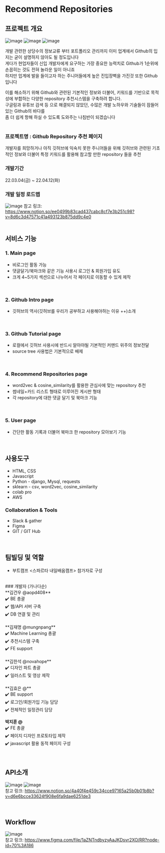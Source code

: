 # Recommend Repositories

## 프로젝트 개요
![image](https://user-images.githubusercontent.com/92630511/157400997-2696e974-fe29-4277-8763-8073ab921831.png)
![image](https://user-images.githubusercontent.com/92630511/157476539-a825b50d-0ef6-4978-9f8a-15ed582b5ed5.png)
![image](https://user-images.githubusercontent.com/92630511/157476597-ddfd3fb6-fc3f-47c9-bb17-643b4f4b5aab.png)
<br>

 개발 관련한 상당수의 정보교류 부터 포트폴리오 관리까지 이미 업계에서 Github의 입지는 굳이 설명하지 않아도 될 정도입니다<br>
게다가 현업자들이 신입 개발자에게 요구하는 가장 중요한 능력치로 Github가 1순위에 손꼽히는 것도 전혀 놀라운 일이 아니죠<br>
하지만 업계에 발을 들이고자 하는 주니어들에게 높은 진입장벽을 가진것 또한 Github 입니다<br>

이를 해소하기 위해 Github와 관련된 기본적인 정보와 더불어, 키워드를 기반으로 목적성에 부합하는 다양한 repository 추천시스템을 구축하려 합니다.<br>
구글링과 유튜브 검색 등 으로 해결되지 않았던, 수많은 개발 노하우와 기술들이 잠들어있는 Github의 바다를<br>
좀 더 쉽게 항해 하실 수 있도록 도와주는 나침반이 되겠습니다<br>
<br>

### 프로젝트명 : Github Repository 추천 페이지
개발자를 희망하거나 아직 깃허브에 익숙치 못한 주니어들을 위해 깃허브와 관련된 기초적인 정보와 더불어
특정 키워드를 활용해 참고할 만한 repository 들을 추천
<br>

### 개발기간
22.03.04(금) ~ 22.04.12(화)
<br>

### 개발 일정 로드맵
![image](https://user-images.githubusercontent.com/92630511/157398692-ab31851a-bcf6-4b66-88bf-bf7ed809587f.png)
참고 링크: https://www.notion.so/ee0499b83cad437cabc8cf7e3b251c98?v=8d6c3d47571c41a493123b875dd9c4e0
<br>
<br>

## 서비스 기능

### 1. Main page
- 비로그인 활동 가능
- 댓글달기/북마크와 같은 기능 사용시 로그인 & 회원가입 유도
- 크게 4~5가지 섹션으로 나누어서 각 페이지로 이동할 수 있게 제작
<br>

### 2. Github Intro page
- 깃허브의 역사(깃허브를 우리가 공부하고 사용해야하는 이유 ++)소개
<br>

### 3. Github Tutorial page
- 로컬에서 깃허브 사용시에 반드시 알아야될 기본적인 커맨드 위주의 정보전달
- source tree 사용법은 기본적으로 배제
<br>

### 4. Recommend Repositories page
- word2vec & cosine_similarity를 활용한 관심사에 맞는 repository 추천
- 썸네일+카드 리스트 형태로 이루어진 게시판 형태
- 각 repository에 대한 댓글 달기 및 북마크 기능
<br>

### 5. User page
- 간단한 활동 기록과 더불어 북마크 한 repository 모아보기 기능
<br>

## 사용도구
- HTML, CSS
- Javascript
- Python - django, Mysql, requests
- sklearn - csv, word2vec, cosine_similarity
- colab pro
- AWS

### Collaboration & Tools
- Slack & gather
- Figma
- GIT / GIT Hub
<br>

## 팀빌딩 및 역할
- 부트캠프 <스파르타 내일배움캠프> 참가자로 구성
<br>
### 개발자 (가나다순)<br>
**김건우 @aopd408**<br>
✔️ BE 총괄<br>
✔️ 웹/API 서버 구축<br>
✔️ DB 연결 및 관리<br>
<br>
**김재명 @mungnpang**<br>
✔️ Machine Learning 총괄<br>
✔️ 추천시스템 구축<br>
✔️ FE support<br>
<br>
**김한석 @novahope**<br>
✔️ 디자인 파트 총괄<br>
✔️ 일러스트 및 영상 제작<br>
<br>
**김효은 @**<br>
✔️ BE support<br>
✔️ 로그인/회원가입 기능 담당<br>
✔️ 전체적인 일정관리 담당<br>

**박지훈 @**<br>
✔️ FE 총괄<br>
✔️ 페이지 디자인 프로토타입 제작<br>
✔️ javascript 활용 동적 페이지 구성<br>
<br>
<br>
## API소개
![image](https://user-images.githubusercontent.com/92630511/157399138-9d061838-9f0a-495c-81b7-d72670646df9.png)
![image](https://user-images.githubusercontent.com/92630511/157398280-a83ce3d8-1981-4786-b963-c2dfabe72f4c.png)<br>
참고 링크: https://www.notion.so/4a40f4e459c34cce97165a25b0b01b8b?v=d6e6bcce33624f908e6fa9dae6251de3<br>
<br>
<br>
## Workflow
![image](https://user-images.githubusercontent.com/92630511/157398505-d11d0469-6dfc-4248-9196-a90ac5d42b1c.png)<br>
참고 링크: https://www.figma.com/file/1aZNTndbyzyAaJKDsvr2XO/RR?node-id=70%3A186<br>






